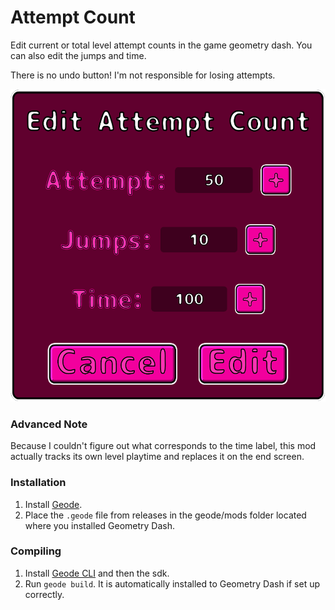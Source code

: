 # Attempt Count

Edit current or total level attempt counts in the game geometry dash. You can also edit the jumps and time.

There is no undo button! I'm not responsible for losing attempts.

<img src="image.png" height="500">

### Advanced Note

Because I couldn't figure out what corresponds to the time label, this mod actually tracks its own level playtime and replaces it on the end screen. 

### Installation

1. Install [Geode](https://geode-sdk.org/).
2. Place the `.geode` file from releases in the geode/mods folder located where you installed Geometry Dash.

### Compiling

1. Install [Geode CLI](https://docs.geode-sdk.org/getting-started/geode-cli) and then the sdk.
2. Run `geode build`. It is automatically installed to Geometry Dash if set up correctly.
